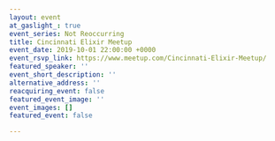 ```yaml
---
layout: event
at_gaslight_: true
event_series: Not Reoccurring
title: Cincinnati Elixir Meetup
event_date: 2019-10-01 22:00:00 +0000
event_rsvp_link: https://www.meetup.com/Cincinnati-Elixir-Meetup/
featured_speaker: ''
event_short_description: ''
alternative_address: ''
reacquiring_event: false
featured_event_image: ''
event_images: []
featured_event: false

---
```

